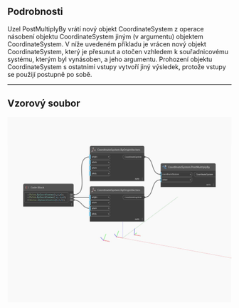 ## Podrobnosti
Uzel PostMultiplyBy vrátí nový objekt CoordinateSystem z operace násobení objektu CoordinateSystem jiným (v argumentu) objektem CoordinateSystem. V níže uvedeném příkladu je vrácen nový objekt CoordinateSystem, který je přesunut a otočen vzhledem k souřadnicovému systému, kterým byl vynásoben, a jeho argumentu. Prohození objektu CoordinateSystem s ostatními vstupy vytvoří jiný výsledek, protože vstupy se použijí postupně po sobě.
___
## Vzorový soubor

![PostMultiplyBy](./Autodesk.DesignScript.Geometry.CoordinateSystem.PostMultiplyBy_img.jpg)

